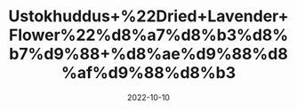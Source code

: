 ---
title: 'Ustokhuddus+%22Dried+Lavender+Flower%22%d8%a7%d8%b3%d8%b7%d9%88+%d8%ae%d9%88%d8%af%d9%88%d8%b3'
date: '2022-10-10' 
metatag: '' 
inventory: '0' 
draft: false 
# meta description 
shortDescripton: 'It+contains+vitamins+and+antioxidants+that+promote+good+skin+health+and+has+soothing+aroma.'
description: 'Herb'
longdescription: ''
featured: True
# product Price
price: '100.0'
# Product Short Description
shortDescription: 'It+contains+vitamins+and+antioxidants+that+promote+good+skin+health+and+has+soothing+aroma.'
productID: '63A20CF2-992A-ED11-9968-005056B3A416'
type: 'products'
category: 'Herb' 
thumnailproduct: 'https://eraconnect.blob.core.windows.net/product-images/aminsaddiquidawakhana/63A20CF2-992A-ED11-9968-005056B3A416.webp' 
images:
  - image: 'https://eraconnect.blob.core.windows.net/product-images/aminsaddiquidawakhana/63A20CF2-992A-ED11-9968-005056B3A416.webp'  
Variants:
---